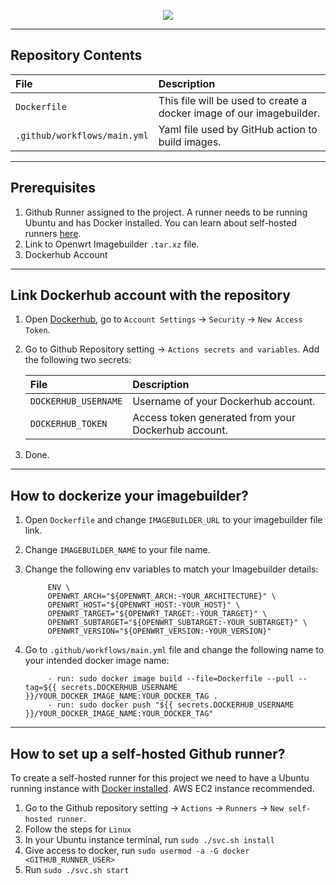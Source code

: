 <p  align="center">

<img  src="https://github.com/Open-Core-Initiative/sturdynet-openwrt-sdk/assets/41849970/1609abaa-e0b7-453c-944e-23740f3c25d5">

</p>

---

## Repository Contents

| File                       | Description                                         |
| :------------------------ | :-------------------------------------------------------- |
| `Dockerfile` | This file will be used to create a docker image of our imagebuilder.        |
| `.github/workflows/main.yml` | Yaml file used by GitHub action to build images.        |

---

## Prerequisites

1. Github Runner assigned to the project. A runner needs to be running Ubuntu and has Docker installed. You can learn about self-hosted runners [here](#how-to-setup-a-self-hosted-github-runner).
2. Link to Openwrt Imagebuilder `.tar.xz` file.
3. Dockerhub Account

---

## Link Dockerhub account with the repository

1. Open [Dockerhub](https://hub.docker.com/), go to `Account Settings` -> `Security` -> `New Access Token`.
2. Go to Github Repository setting -> `Actions secrets and variables`. Add the following two secrets:

    | File                       | Description                                         |
    | :------------------------ | :-------------------------------------------------------- |
    | `DOCKERHUB_USERNAME` | Username of your Dockerhub account.        |
    | `DOCKERHUB_TOKEN` | Access token generated from your Dockerhub account.        |

3. Done.

---

## How to dockerize your imagebuilder?

1. Open `Dockerfile` and change `IMAGEBUILDER_URL` to your imagebuilder file link.
2. Change `IMAGEBUILDER_NAME` to your file name.
3. Change the following env variables to match your Imagebuilder details:

            ENV \
            OPENWRT_ARCH="${OPENWRT_ARCH:-YOUR_ARCHITECTURE}" \
            OPENWRT_HOST="${OPENWRT_HOST:-YOUR_HOST}" \
            OPENWRT_TARGET="${OPENWRT_TARGET:-YOUR_TARGET}" \
            OPENWRT_SUBTARGET="${OPENWRT_SUBTARGET:-YOUR_SUBTARGET}" \
            OPENWRT_VERSION="${OPENWRT_VERSION:-YOUR_VERSION}"
        
4. Go to `.github/workflows/main.yml` file and change the following name to your intended docker image name:

            - run: sudo docker image build --file=Dockerfile --pull --tag=${{ secrets.DOCKERHUB_USERNAME }}/YOUR_DOCKER_IMAGE_NAME:YOUR_DOCKER_TAG .
            - run: sudo docker push "${{ secrets.DOCKERHUB_USERNAME }}/YOUR_DOCKER_IMAGE_NAME:YOUR_DOCKER_TAG"

---

## How to set up a self-hosted Github runner?

To create a self-hosted runner for this project we need to have a Ubuntu running instance with [Docker installed](https://docs.docker.com/engine/install/ubuntu/#install-using-the-repository). AWS EC2 instance recommended.

1. Go to the Github repository setting -> `Actions` -> `Runners` -> `New self-hosted runner`.
2. Follow the steps for `Linux`
3. In your Ubuntu instance terminal, run `sudo ./svc.sh install`
4. Give access to docker, run `sudo usermod -a -G docker <GITHUB_RUNNER_USER>`
5. Run `sudo ./svc.sh start`
